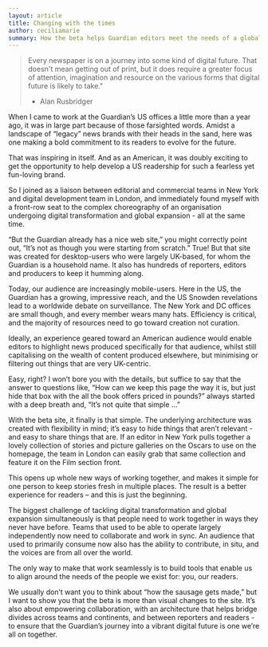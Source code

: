 ```yaml
---
layout: article
title: Changing with the times
author: ceciliamarie
summary: How the beta helps Guardian editors meet the needs of a global digital readership
---
```


> Every newspaper is on a journey into some kind of digital future. That doesn't mean getting out of print, but it does require a greater focus of attention, imagination and resource on the various forms that digital future is likely to take."
> - Alan Rusbridger

When I came to work at the Guardian’s US offices a little more than a year ago, it was in large part because of those farsighted words. Amidst a landscape of “legacy” news brands with their heads in the sand, here was one making a bold commitment to its readers to evolve for the future.

That was inspiring in itself. And as an American, it was doubly exciting to get the opportunity to help develop a US readership for such a fearless yet fun-loving brand.

So I joined as a liaison between editorial and commercial teams in New York and digital development team in London, and immediately found myself with a front-row seat to the complex choreography of an organisation undergoing digital transformation and global expansion - all at the same time.

“But the Guardian already has a nice web site,” you might correctly point out, “It’s not as though you were starting from scratch.” True! But that site was created for desktop-users who were largely UK-based, for whom the Guardian is a household name. It also has hundreds of reporters, editors and producers to keep it humming along.

Today, our audience are increasingly mobile-users. Here in the US, the Guardian has a growing, impressive reach, and the US Snowden revelations lead to a worldwide debate on surveillance. The New York and DC offices are small though, and every member wears many hats. Efficiency is critical, and the majority of resources need to go toward creation not curation.

Ideally, an experience geared toward an American audience would enable editors to highlight news produced specifically for that audience, whilst still capitalising on the wealth of content produced elsewhere, but minimising or filtering out things that are very UK-centric.

Easy, right? I won’t bore you with the details, but suffice to say that the answer to questions like, “How can we keep this page the way it is, but just hide that box with the all the book offers priced in pounds?” always started with a deep breath and, “It’s not quite that simple …”

With the beta site, it finally is that simple. The underlying architecture was created with flexibility in mind; it’s easy to hide things that aren’t relevant - and easy to share things that are. If an editor in New York pulls together a lovely collection of stories and picture galleries on the Oscars to use on the homepage, the team in London can easily grab that same collection and feature it on the Film section front.

This opens up whole new ways of working together, and makes it simple for one person to keep stories fresh in multiple places. The result is a better experience for readers – and this is just the beginning.

The biggest challenge of tackling digital transformation and global expansion simultaneously is that people need to work together in ways they never have before. Teams that used to be able to operate largely independently now need to collaborate and work in sync. An audience that used to primarily consume now also has the ability to contribute, in situ, and the voices are from all over the world.

The only way to make that work seamlessly is to build tools that enable us to align around the needs of the people we exist for: you, our readers.

We usually don’t want you to think about “how the sausage gets made,” but I want to show you that the beta is more than visual changes to the site. It’s also about empowering collaboration, with an architecture that helps bridge divides across teams and continents, and between reporters and readers - to ensure that the Guardian’s journey into a vibrant digital future is one we’re all on together.